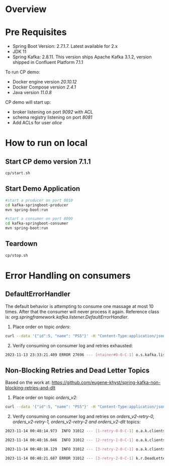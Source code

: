 # Overview

# Pre Requisites

 - Spring Boot Version: 2.7.1.7. Latest available for 2.x
 - JDK 11
 - Spring Kafka: 2.8.11. This version ships Apache Kafka 3.1.2, version shipped in Confluent Platform 7.1.1

To run CP demo:

 - Docker engine version _20.10.12_
 - Docker Compose version _2.4.1_
 - Java version _11.0.8_

CP demo will start up:

 - broker listening on port _9092_ with ACL
 - schema registry listening on port _8081_
 - Add ACLs for user _alice_


# How to run on local

## Start CP demo version 7.1.1

```bash
cp/start.sh
```

## Start Demo Application

```bash
#start a producer on port 8010
cd kafka-springboot-producer
mvn spring-boot:run

#start a consumer on port 8090
cd kafka-springboot-consumer
mvn spring-boot:run
```

## Teardown

```bash
cp/stop.sh
```

# Error Handling on consumers

## DefaultErrorHandler

The default behavior is attempting to consume one massage at most 10 times. After that the consumer will never process it again.
Reference class is: _org.springframework.kafka.listener.DefaultErrorHandler_.

 1. Place order on topic _orders_:

```bash
curl --data '{"id":5, "name": "PS5"}' -H "Content-Type:application/json" http://localhost:8010/api/order
```

 2. Verify consuming on consumer log and retries exhausted:

```bash
2023-11-13 23:33:21.409 ERROR 27696 --- [ntainer#0-0-C-1] o.s.kafka.listener.DefaultErrorHandler   : Backoff FixedBackOff{interval=0, currentAttempts=10, maxAttempts=9} exhausted for orders-0@0
```

## Non-Blocking Retries and Dead Letter Topics

Based on the work at:
https://github.com/eugene-khyst/spring-kafka-non-blocking-retries-and-dlt

1. Place order on topic _orders_v2_:

```bash
curl --data '{"id":5, "name": "PS5"}' -H "Content-Type:application/json" http://localhost:8010/api/v2/order
```

2. Verify consuming on consumer log and retries on _orders_v2-retry-0, orders_v2-retry-1, orders_v2-retry-2 and orders_v2-dlt_ topics:

```bash
2023-11-14 00:48:14.973  INFO 31012 --- [1-retry-0-0-C-1] o.a.k.clients.consumer.KafkaConsumer     : [Consumer clientId=consumer-order-app-group-6, groupId=order-app-group] Seeking to offset 1 for partition orders_v2-retry-0-0

2023-11-14 00:48:16.046  INFO 31012 --- [2-retry-1-0-C-1] o.a.k.clients.consumer.KafkaConsumer     : [Consumer clientId=consumer-order-app-group-5, groupId=order-app-group] Seeking to offset 1 for partition orders_v2-retry-1-0

2023-11-14 00:48:18.129  INFO 31012 --- [3-retry-2-0-C-1] o.a.k.clients.consumer.KafkaConsumer     : [Consumer clientId=consumer-order-app-group-3, groupId=order-app-group] Seeking to offset 1 for partition orders_v2-retry-2-0

2023-11-14 00:48:21.687 ERROR 31012 --- [3-retry-2-0-C-1] k.r.DeadLetterPublishingRecovererFactory : Record: topic = orders_v2-retry-2, partition = 0, offset = 1, main topic = orders_v2 threw an error at topic orders_v2-retry-2 and won't be retried. Sending to DLT with name orders_v2-dlt.
```

